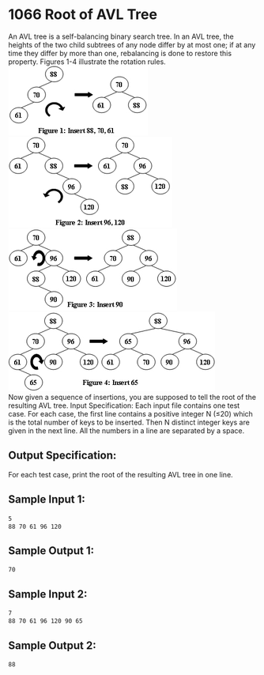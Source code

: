 # 1066 Root of AVL Tree
An AVL tree is a self-balancing binary search tree. In an AVL tree, the heights of the two child subtrees of any node differ by at most one; if at any time they differ by more than one, rebalancing is done to restore this property. Figures 1-4 illustrate the rotation rules.  
![figure1](../materials/1066_1.jpg)
![figure2](../materials/1066_2.jpg)  
![figure3](../materials/1066_3.jpg)
![figure4](../materials/1066_4.jpg)  
Now given a sequence of insertions, you are supposed to tell the root of the resulting AVL tree.
Input Specification:
Each input file contains one test case. For each case, the first line contains a positive integer N (≤20) which is the total number of keys to be inserted. Then N distinct integer keys are given in the next line. All the numbers in a line are separated by a space.

## Output Specification:
For each test case, print the root of the resulting AVL tree in one line.

## Sample Input 1:
    5
    88 70 61 96 120

## Sample Output 1:
    70

## Sample Input 2:
    7
    88 70 61 96 120 90 65

## Sample Output 2:
    88